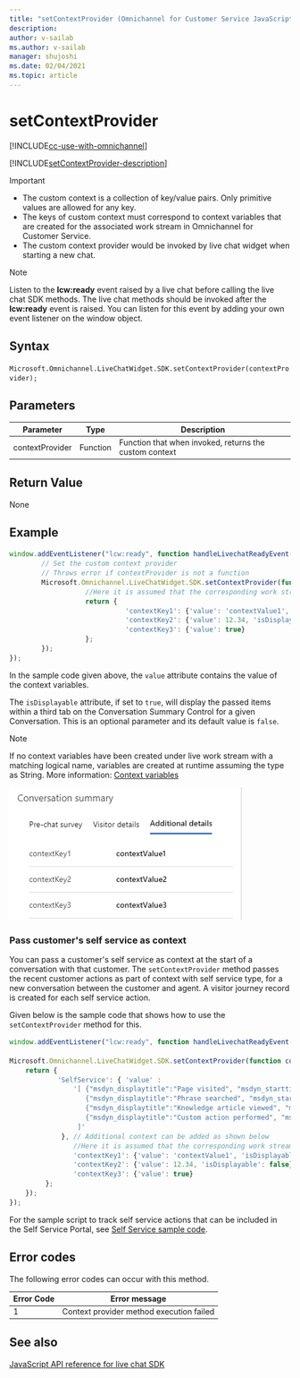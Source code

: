 ```yaml
---
title: "setContextProvider (Omnichannel for Customer Service JavaScript API reference) | MicrosoftDocs"
description: 
author: v-sailab
ms.author: v-sailab
manager: shujoshi
ms.date: 02/04/2021
ms.topic: article
---
```

# setContextProvider

[!INCLUDE[cc-use-with-omnichannel](../../../../includes/cc-use-with-omnichannel.md)]

[!INCLUDE[setContextProvider-description](../includes/setContextProvider-description.md)]

> [!IMPORTANT]
> - The custom context is a collection of key/value pairs. Only primitive values are allowed for any key.
> - The keys of custom context must correspond to context variables that are created for the associated work stream in Omnichannel for Customer Service.
> - The custom context provider would be invoked by live chat widget when starting a new chat.

> [!NOTE]
> Listen to the **lcw:ready** event raised by a live chat before calling the live chat SDK methods. The live chat methods should be invoked after the **lcw:ready** event is raised. You can listen for this event by adding your own event listener on the window object.

## Syntax

`Microsoft.Omnichannel.LiveChatWidget.SDK.setContextProvider(contextProvider);`

## Parameters

| Parameter | Type | Description |
| ---- | ---- | ---- |
| contextProvider | Function | Function that when invoked, returns the custom context |

## Return Value

None

## Example

```javascript
window.addEventListener("lcw:ready", function handleLivechatReadyEvent(){
        // Set the custom context provider
        // Throws error if contextProvider is not a function
        Microsoft.Omnichannel.LiveChatWidget.SDK.setContextProvider(function contextProvider(){
                   //Here it is assumed that the corresponding work stream would have context variables with logical name of 'contextKey1', 'contextKey2', 'contextKey3'. If no context variable exists with a matching logical name, items are created assuming Type:string               
	               return {
                             'contextKey1': {'value': 'contextValue1', 'isDisplayable': true},
                             'contextKey2': {'value': 12.34, 'isDisplayable': false},
                             'contextKey3': {'value': true}
                   };
        });
});
```
In the sample code given above, the `value` attribute contains the value of the context variables.

The `isDisplayable` attribute, if set to `true`, will display the passed items within a third tab on the Conversation Summary Control for a given Conversation. This is an optional parameter and its default value is `false`.

> [!NOTE]
> If no context variables have been created under live work stream with a matching logical name, variables are created at runtime assuming the type as String. More information: [Context variables](../../../context-variables-for-bot#context-variables)

![Display context keys](../../../media/context-variable-display.png "Display context keys")

<a name="bkmk_navigationhistory"></a>

### Pass customer's self service as context

You can pass a customer's self service as context at the start of a conversation with that customer. The `setContextProvider` method passes the recent customer actions as part of context with self service type, for a new conversation between the customer and agent. A visitor journey record is created for each self service action.

Given below is the sample code that shows how to use the `setContextProvider` method for this.

```javascript
window.addEventListener("lcw:ready", function handleLivechatReadyEvent(){

Microsoft.Omnichannel.LiveChatWidget.SDK.setContextProvider(function contextProvider(){
    return {
            'SelfService': { 'value' : 
                '[ {"msdyn_displaytitle":"Page visited", "msdyn_starttime":"yyyy-mm-ddThh:mm:ssZ","msdyn_type":192350000}, \
                   {"msdyn_displaytitle":"Phrase searched", "msdyn_starttime":"yyyy-mm-ddThh:mm:ssZ","msdyn_type":192350001}, \
                   {"msdyn_displaytitle":"Knowledge article viewed", "msdyn_starttime":"yyyy-mm-ddThh:mm:ssZ","msdyn_type":192350002}, \
                   {"msdyn_displaytitle":"Custom action performed", "msdyn_starttime":"yyyy-mm-ddThh:mm:ssZ","msdyn_type":192350003} \
                 ]'
             }, // Additional context can be added as shown below
                //Here it is assumed that the corresponding work stream would have context variables with logical name of 'contextKey1', 'contextKey2', 'contextKey3'. If no context variable exists with a matching logical name, items are created assuming Type:string
                'contextKey1': {'value': 'contextValue1', 'isDisplayable': true},
                'contextKey2': {'value': 12.34, 'isDisplayable': false},
                'contextKey3': {'value': true}
         };
    });
});
```

For the sample script to track self service actions that can be included in the Self Service Portal, see [Self Service sample code](https://github.com/susikka/Dynamics365-Apps-Samples/tree/master/customer-service/omnichannel/self-service).

## Error codes

The following error codes can occur with this method.

|Error Code|Error message|
|-----|-----|
|1|Context provider method execution failed|

## See also

[JavaScript API reference for live chat SDK](../../omnichannel-reference.md)
